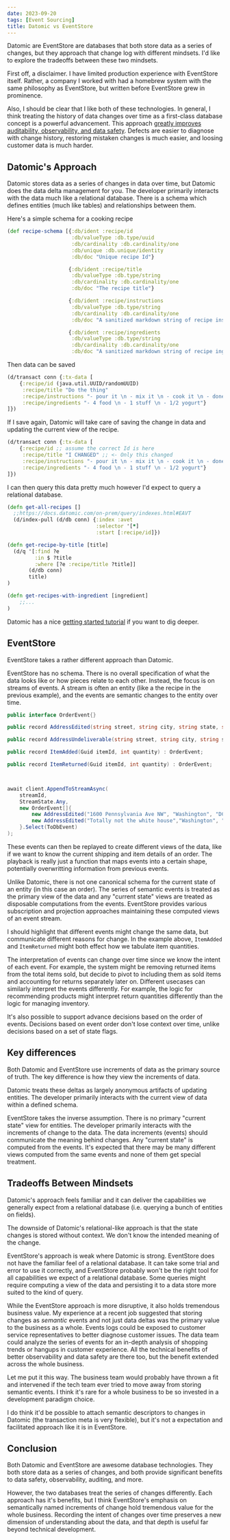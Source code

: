 ```yaml
---
date: 2023-09-20
tags: [Event Sourcing]
title: Datomic vs EventStore
---
```


Datomic are EventStore are databases that both store data as a series of changes, but they approach that change log with different mindsets. I'd like to explore the tradeoffs between these two mindsets.
<!--more-->


First off, a disclaimer. I have limited production experience with EventStore itself. Rather, a company I worked with had a homebrew system with the same philosophy as EventStore, but written before EventStore grew in prominence.

Also, I should be clear that I like both of these technologies.
In general, I think treating the history of data changes over time as a first-class database concept is a powerful advancement. This approach [greatly improves auditability, observability, and data safety](../posts/2021/2021-05-28-Transaction-Databases.md). Defects are easier to diagnose with change history, restoring mistaken changes is much easier, and loosing customer data is much harder.

## Datomic's Approach

Datomic stores data as a series of changes in data over time, but Datomic does the data delta management for you. The developer primarily interacts with the data much like a relational database. There is a schema which defines entities (much like tables) and relationships between them. 

<!-- TODO: align this example with the eventstore example -->
Here's a simple schema for a cooking recipe
```clojure
(def recipe-schema [{:db/ident :recipe/id
                     :db/valueType :db.type/uuid
                     :db/cardinality :db.cardinality/one
                     :db/unique :db.unique/identity
                     :db/doc "Unique recipe Id"}

                    {:db/ident :recipe/title
                     :db/valueType :db.type/string
                     :db/cardinality :db.cardinality/one
                     :db/doc "The recipe title"}

                    {:db/ident :recipe/instructions
                     :db/valueType :db.type/string
                     :db/cardinality :db.cardinality/one
                     :db/doc "A sanitized markdown string of recipe instructions"}

                    {:db/ident :recipe/ingredients
                     :db/valueType :db.type/string
                     :db/cardinality :db.cardinality/one
                     :db/doc "A sanitized markdown string of recipe ingredients"}])
```

Then data can be saved
```clojure
(d/transact conn {:tx-data [
    {:recipe/id (java.util.UUID/randomUUID)
     :recipe/title "Do the thing"
     :recipe/instructions "- pour it \n - mix it \n - cook it \n - done"
     :recipe/ingredients "- 4 food \n - 1 stuff \n - 1/2 yogurt"}
]})
```

If I save again, Datomic will take care of saving the change in data and updating the current view of the recipe.
```clojure
(d/transact conn {:tx-data [
    {:recipe/id ;; assume the correct Id is here
     :recipe/title "I CHANGED" ;; <- Only this changed
     :recipe/instructions "- pour it \n - mix it \n - cook it \n - done"
     :recipe/ingredients "- 4 food \n - 1 stuff \n - 1/2 yogurt"}
]})
```

I can then query this data pretty much however I'd expect to query a relational database.

```clojure
(defn get-all-recipes []
  ;;https://docs.datomic.com/on-prem/query/indexes.html#EAVT
  (d/index-pull (d/db conn) {:index :avet
                             :selector '[*]
                             :start [:recipe/id]})

(defn get-recipe-by-title [title]
  (d/q '[:find ?e 
         :in $ ?title
         :where [?e :recipe/title ?title]]
       (d/db conn)
       title)
)

(defn get-recipes-with-ingredient [ingredient]
    ;;...
)
```

Datomic has a nice [getting started tutorial](https://docs.datomic.com/pro/getting-started/brief-overview.html) if you want to dig deeper.


## EventStore

EventStore takes a rather different approach than Datomic.

EventStore has no schema. There is no overall specification of what the data looks like or how pieces relate to each other.
Instead, the focus is on streams of events. A stream is often an entity (like a the recipe in the previous example), and the events are semantic changes to the entity over time. 

```cs
public interface OrderEvent{}

public record AddressEdited(string street, string city, string state, string zip) : OrderEvent;

public record AddressUndeliverable(string street, string city, string state, string zip) : OrderEvent;

public record ItemAdded(Guid itemId, int quantity) : OrderEvent;

public record ItemReturned(Guid itemId, int quantity) : OrderEvent;



await client.AppendToStreamAsync(
    streamId,
    StreamState.Any,
    new OrderEvent[]{
        new AddressEdited("1600 Pennsylvania Ave NW", "Washington", "DC", "20500"),
        new AddressEdited("Totally not the white house","Washington", "DC", "20500"),
    }.Select(ToDbEvent)
);
```

These events can then be replayed to create different views of the data, like if we want to know the current shipping and item details of an order. 
The playback is really just a function that maps events into a certain shape, potentially overwritting information from previous events.

Unlike Datomic, there is not one canonical schema for the current state of an entity (in this case an order). The series of semantic events is treated as the primary view of the data and any "current state" views are treated as disposable computations from the events. EventStore provides various subscription and projection approaches maintaining these computed views of an event stream.

I should highlight that different events might change the same data, but communicate different reasons for change. In the example above, `ItemAdded` and `ItemReturned` might both effect how we tabulate item quantities. 

The interpretation of events can change over time since we know the intent of each event. For example, the system might be removing returned items from the total items sold, but decide to pivot to including them as sold items and accounting for returns separately later on. Different usecases can similarly interpret the events differently. For example, the logic for recommending products might interpret return quantities differently than the logic for managing inventory.

It's also possible to support advance decisions based on the order of events. Decisions based on event order don't lose context over time, unlike decisions based on a set of state flags.

<!-- TODO: Call out how the same data can change for different reasons. 
-->


## Key differences

Both Datomic and EventStore use increments of data as the primary source of truth.
The key difference is how they view the increments of data.

Datomic treats these deltas as largely anonymous artifacts of updating entities.  The developer primarily interacts with the current view of data within a defined schema.

EventStore takes the inverse assumption. There is no primary "current state" view for entities. The developer primarily interacts with the increments of change to the data. 
The data increments (events) should communicate the meaning behind changes. Any "current state" is computed from the events. It's expected that there may be many different views computed from the same events and none of them get special treatment.

## Tradeoffs Between Mindsets

Datomic's approach feels familiar and it can deliver the capabilities we generally expect from a relational database (i.e. querying a bunch of entities on fields). 

The downside of Datomic's relational-like approach is that the state changes is stored without context. We don't know the intended meaning of the change.

EventStore's approach is weak where Datomic is strong. EventStore does not have the familiar feel of a relational database. It can take some trial and error to use it correctly, and EventStore probably won't be the right tool for all capabilities we expect of a relational database. Some queries might require computing a view of the data and persisting it to a data store more suited to the kind of query.

While the EventStore approach is more disruptive, it also holds tremendous business value. My experience at a recent job suggested that storing changes as *semantic* events and not just data deltas was the primary value to the business as a whole. Events logs could be exposed to customer service representatives to better diagnose customer issues. The data team could analyze the series of events for an in-depth analysis of shopping trends or hangups in customer experience.
All the technical benefits of better observability and data safety are there too, but the benefit extended across the whole business.

Let me put it this way. The business team would probably have thrown a fit and intervened if the tech team ever tried to move away from storing semantic events. I think it's rare for a whole business to be so invested in a development paradigm choice.

I do think it'd be possible to attach semantic descriptors to changes in Datomic (the transaction meta is very flexible), but it's not a expectation and facilitated approach like it is in EventStore.

## Conclusion

Both Datomic and EventStore are awesome database technologies.
They both store data as a series of changes, and both provide significant benefits to data safety, observability, auditing, and more.

However, the two databases treat the series of changes differently.
Each approach has it's benefits, but I think EventStore's emphasis on semantically named increments of change hold tremendous value for the whole business. Recording the intent of changes over time preserves a new dimension of understanding about the data, and that depth is useful far beyond technical development.